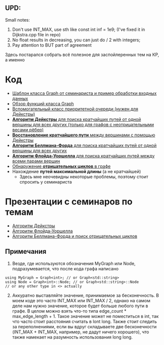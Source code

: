 UPD:
---
Small notes:
1. Don't use INT_MAX, use sth like const int inf = 1e9; (I've fixed it in Dijkstra.cpp file in repo)
2. No float results in decreasing, you can just do / 2 with integers;
3. Pay attention to BUT part of agreement

Здесь постарался собрать всё полезное для заспойлеренных тем на КР, а именно

Код
===
- [Шаблон класса Graph от семинариста и пример обработки входных данных](graph_and_input.cpp)
- [Обзор функций класса Graph](graph_func_review.cpp)
- [Вспомогательный класс приоритетной очереди (нужен для Дейкстры)](priority_queue.cpp)
- [**Алгоритм Дейкстры** для поиска кратчайших путей от одной вершины для всех других (только для графов с неотрицательными весами рёбер)](dijkstra.cpp)
- [**Восстановление кратчайшего пути** между вершинами с помощью Дейкстры](dijkstra.cpp)
- [**Алгоритм Беллмана-Форда** для поиска кратчайших путей от одной вершины для всех других](bellman-ford.cpp)
- [**Алгоритм Флойда-Уоршелла** для поиска кратчайших путей между всеми парами вершин](floyd.cpp)
- [Обнаружение **отрицательных циклов** в графе](negative_cycles.cpp)
- Нахождение **путей максимальной длины** (а не кратчайшей)
    - Здесь мне неочевидны некоторые проблемы, поэтому стоит спросить у семинариста

Презентации с семинаров по темам
================================
- [Алгоритм Дейкстры](slides/dijkstra.pdf)
- [Алгоритм Флойда-Уоршелла](slides/floyd.pdf)
- [Алгоритм Беллмана-Форда и поиск отрицательных циклов](slides/bellman-ford.pdf)

Примечания
----------
1. Везде, где используются обозначения MyGraph или Node, подразумевается, что после кода графа написано
```
using MyGraph = Graph<int>; // or Graph<std::string>
using Node = Graph<int>::Node; // or Graph<std::string>::Node
// or any other type in <> actually
```
2. Аккуратно выставляйте значение, принимаемое за бесконечность. В моем коде это часто INT_MAX или INT_MAX / 2, однако на самом деле нам нужно значение, которое будет больше любого пути в графе. В целом можно взять что-то типа edge_count * max_edge_length + 1. Такое значение может не поместиться в int, так что часто стоит расстояния считать  в lont long. Также стоит следить за переполнениями, если вы вдруг складываете две бесконечности (INT_MAX + INT_MAX, например, не дадут ничего хорошего), что также намекает на разумность использования long long.
